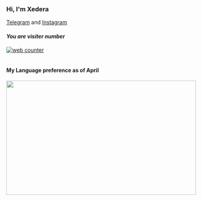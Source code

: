 ### Hi, I'm **Xedera**

[Telegram](https://t.me/xedera1) and [Instagram](https://www.instagram.com/1xedera)

#### ***You are visiter number*** <br>
<a href="https://smallcounter.com"><a href="https://smallcounter.com"><img src="https://smallcounter.com/count.php?c_style=1&id=1647581952" border=0 alt="web counter"></a><br><a href="https://smallcounter.com" style="font-size:9px;"></a>
</a><br><a href="https://smallcounter.com" style="font-size:9px;"></a>
#### My Language preference as of April <br>
<img src="https://github.com/xedera/xedera/blob/main/my-image.png" data-canonical-src="https://gyazo.com/eb5c5741b6a9a16c692170a41a49c858.png" width="500" height="300" />
